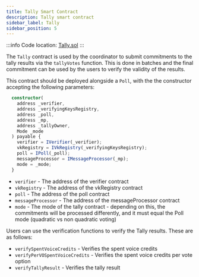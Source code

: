 ```yaml
---
title: Tally Smart Contract
description: Tally smart contract
sidebar_label: Tally
sidebar_position: 5
---
```


:::info
Code location: [Tally.sol](https://github.com/privacy-scaling-explorations/maci/blob/dev/packages/contracts/contracts/Tally.sol)
:::

The `Tally` contract is used by the coordinator to submit commitments to the tally results via the `tallyVotes` function. This is done in batches and the final commitment can be used by the users to verify the validity of the results.

This contract should be deployed alongside a `Poll`, with the the constructor accepting the following parameters:

```ts
  constructor(
    address _verifier,
    address _verifyingKeysRegistry,
    address _poll,
    address _mp,
    address _tallyOwner,
    Mode _mode
  ) payable {
    verifier = IVerifier(_verifier);
    vkRegistry = IVkRegistry(_verifyingKeysRegistry);
    poll = IPoll(_poll);
    messageProcessor = IMessageProcessor(_mp);
    mode = _mode;
  }
```

- `verifier` - The address of the verifier contract
- `vkRegistry` - The address of the vkRegistry contract
- `poll` - The address of the poll contract
- `messageProcessor` - The address of the messageProcessor contract
- `mode` - The mode of the tally contract - depending on this, the commitments will be processed differently, and it must equal the Poll mode (quadratic vs non quadratic voting)

Users can use the verification functions to verify the Tally results. These are as follows:

- `verifySpentVoiceCredits` - Verifies the spent voice credits
- `verifyPerVOSpentVoiceCredits` - Verifies the spent voice credits per vote option
- `verifyTallyResult` - Verifies the tally result
